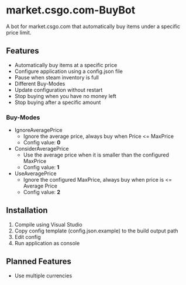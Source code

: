 # market.csgo.com-BuyBot

A bot for market.csgo.com that automatically buy items under a specific price limit.

## Features

- Automatically buy items at a specific price
- Configure application using a config.json file
- Pause when steam inventory is full
- Different Buy-Modes
- Update configuration without restart
- Stop buying when you have no money left
- Stop buying after a specific amount

### Buy-Modes

- IgnoreAveragePrice
    - Ignore the average price, always buy when Price <= MaxPrice
    - Config value: **0**
- ConsiderAveragePrice
  - Use the average price when it is smaller than the configured MaxPrice
  - Config value: **1**
- UseAveragePrice
    - Ignore the configured MaxPrice, always buy when price is <= Average Price
    - Config value: **2**

## Installation

1. Compile using Visual Studio
2. Copy config template (config.json.example) to the build output path
3. Edit config
4. Run application as console

## Planned Features

- Use multiple currencies
